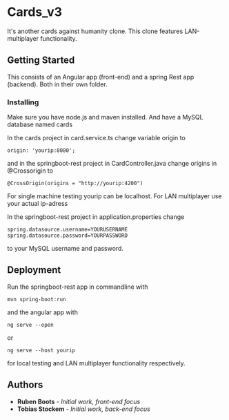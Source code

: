 # Cards_v3

It's another cards against humanity clone. This clone features LAN-multiplayer functionality.

## Getting Started

This consists of an Angular app (front-end) and a spring Rest app (backend). Both in their own folder.

### Installing

Make sure you have node.js and maven installed. And have a MySQL database named cards


In the cards project in card.service.ts change variable origin to


```
origin: 'yourip:8080';
```
and in the springboot-rest project in CardController.java change origins in @Crossorigin to

```
@CrossOrigin(origins = "http://yourip:4200")
```

For single machine testing yourip can be localhost. For LAN multiplayer use your actual ip-adress

In the springboot-rest project in application.properties change
```
spring.datasource.username=YOURUSERNAME
spring.datasource.password=YOURPASSWORD
```
to your MySQL username and password.

## Deployment

Run the springboot-rest app in commandline with 

```
mvn spring-boot:run
``` 

and the angular app with 
```
ng serve --open
```
or
```
ng serve --host yourip
```
for local testing and LAN multiplayer functionality respectively.

## Authors

* **Ruben Boots** - *Initial work, front-end focus* 
* **Tobias Stockem** - *Initial work, back-end focus*
